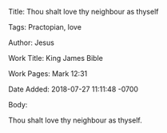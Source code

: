 Title:  Thou shalt love thy neighbour as thyself

Tags:   Practopian, love

Author: Jesus

Work Title: King James Bible

Work Pages: Mark 12:31

Date Added: 2018-07-27 11:11:48 -0700

Body: 

Thou shalt love thy neighbour as thyself. 

